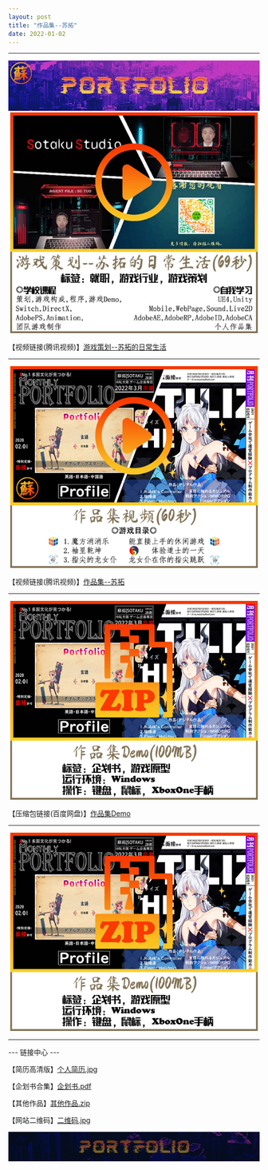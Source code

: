 ```yaml
---
layout: post
title: "作品集--苏拓"
date: 2022-01-02
---
```

********************************************************
![Image text](https://github.com/SotakuStudio/SotakuStudio.github.io/blob/main/Image/Title.jpg?raw=true)
![Image text](https://github.com/SotakuStudio/SotakuStudio.github.io/blob/main/Image/1_%E6%B8%B8%E6%88%8F%E7%AD%96%E5%88%92-%E8%8B%8F%E6%8B%93.jpg?raw=true)

【视频链接(腾讯视频)】[游戏策划--苏拓的日常生活](https://v.qq.com/x/page/v3232rgfajm.html)

************************************************************************************************
![Image text](https://github.com/SotakuStudio/SotakuStudio.github.io/blob/main/Image/Part2.png?raw=true)

【视频链接(腾讯视频)】[作品集--苏拓](https://v.qq.com/x/page/j3232umvdti.html)

********************************************************
![Image text](https://github.com/SotakuStudio/SotakuStudio.github.io/blob/main/Image/Part3_1.1.png?raw=true)

【压缩包链接(百度网盘)】[作品集Demo](https://v.qq.com/x/page/i3228smr14l.html)

********************************************************
![Image text](https://github.com/SotakuStudio/SotakuStudio.github.io/blob/main/Image/Part3_1.1.png?raw=true)

********************************************************

--- 链接中心 ---

【简历高清版】[个人简历.jpg](https://github.com/SotakuStudio/SotakuStudio.github.io/blob/main/Image/%E4%B8%AA%E4%BA%BA%E7%AE%80%E5%8E%86_%E8%8B%8F%E6%8B%93.jpg?raw=true)

【企划书合集】[企划书.pdf](https://v.qq.com/x/page/d3224z0fxsn.html)

【其他作品】[其他作品.zip](https://v.qq.com/x/page/d3224z0fxsn.html)

【网站二维码】[二维码.jpg](https://1drv.ms/b/s!Aj9fktzHJKNciN06rw5TyEamfuhR8g?e=3nODQ8)

![Image text](https://github.com/SotakuStudio/SotakuStudio.github.io/blob/main/Image/End_1.1.png?raw=true) 
